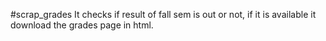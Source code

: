 #scrap_grades
It checks if result of fall sem is out or not, if it is available it download the grades page in html.
